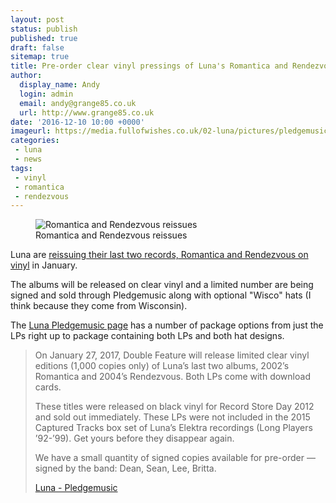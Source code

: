 ```yaml
---
layout: post
status: publish
published: true
draft: false
sitemap: true
title: Pre-order clear vinyl pressings of Luna's Romantica and Rendezvous
author:
  display_name: Andy
  login: admin
  email: andy@grange85.co.uk
  url: http://www.grange85.co.uk
date: '2016-12-10 10:00 +0000'
imageurl: https://media.fullofwishes.co.uk/02-luna/pictures/pledgemusic-romantica-rendezvous-2017.jpg
categories:
 - luna
 - news
tags:
 - vinyl
 - romantica
 - rendezvous
---
```

<figure class="caption aligncenter"><img src="https://media.fullofwishes.co.uk/02-luna/pictures/pledgemusic-romantica-rendezvous-2017.jpg" alt="Romantica and Rendezvous reissues" /><figcaption class="caption-text">Romantica and Rendezvous reissues</figcaption></figure>
<p class="lead">Luna are <a href="http://www.pledgemusic.com/projects/luna">reissuing their last two records, Romantica and Rendezvous on vinyl</a> in January.</p>
<p>The albums will be released on clear vinyl and a limited number are being signed and sold through Pledgemusic along with optional "Wisco" hats (I think because they come from Wisconsin).</p>
<p>The <a href="http://www.pledgemusic.com/projects/luna">Luna Pledgemusic page</a> has a number of package options from just the LPs right up to package containing both LPs and both hat designs.</p>

<blockquote><p>On January 27, 2017, Double Feature will release limited clear vinyl editions (1,000 copies only) of Luna’s last two albums, 2002’s Romantica and 2004’s Rendezvous. Both LPs come with download cards.</p><p>These titles were released on black vinyl for Record Store Day 2012 and sold out immediately. These LPs were not included in the 2015 Captured Tracks box set of Luna’s Elektra recordings (Long Players ’92-’99). Get yours before they disappear again.</p><p>We have a small quantity of signed copies available for pre-order — signed by the band: Dean, Sean, Lee, Britta.</p><footer><a href="http://www.pledgemusic.com/projects/luna">Luna - Pledgemusic</a></footer></blockquote>
